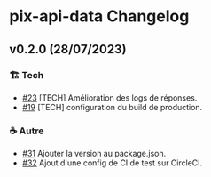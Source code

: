 # pix-api-data Changelog



## v0.2.0 (28/07/2023)


### :building_construction: Tech
- [#23](https://github.com/1024pix/pix-api-data/pull/23) [TECH] Amélioration des logs de réponses.
- [#19](https://github.com/1024pix/pix-api-data/pull/19) [TECH] configuration du build de production.

### :coffee: Autre
- [#31](https://github.com/1024pix/pix-api-data/pull/31) Ajouter la version au package.json.
- [#32](https://github.com/1024pix/pix-api-data/pull/32) Ajout d'une config de CI de test sur CircleCI.
